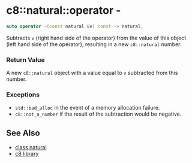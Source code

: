 # c8::natural::operator - #

```cpp
auto operator -(const natural &v) const -> natural;
```

Subtracts `v` (right hand side of the operator) from the value of this object (left hand side of the operator), resulting in a new `c8::natural` number.

### Return Value ###

A new `c8::natural` object with a value equal to `v` subtracted from this number.

### Exceptions ###

* `std::bad_alloc` in the event of a memory allocation failure.
* `c8::not_a_number` if the result of the subtraction would be negative.

## See Also ##

* [class natural](c8_natural)
* [c8 library](c8)

